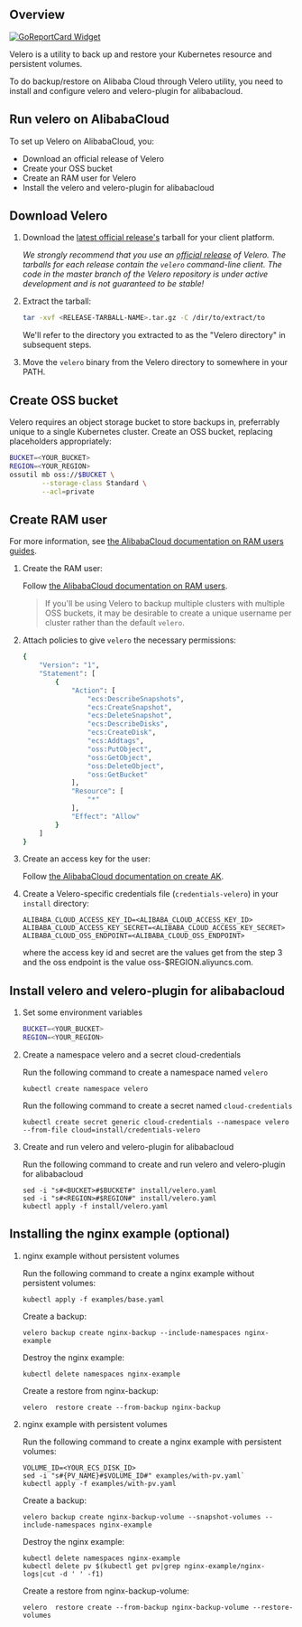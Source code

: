 ## Overview

[![GoReportCard Widget]][GoReportCardResult]

Velero is a utility to back up and restore your Kubernetes resource and persistent volumes.

To do backup/restore on Alibaba Cloud through Velero utility, you need to install and configure velero and velero-plugin for alibabacloud.

## Run velero on AlibabaCloud

To set up Velero on AlibabaCloud, you:

* Download an official release of Velero
* Create your OSS bucket
* Create an RAM user for Velero
* Install the velero and velero-plugin for alibabacloud

## Download Velero

1. Download the [latest official release's](https://github.com/heptio/velero/releases) tarball for your client platform.

    _We strongly recommend that you use an [official release](https://github.com/heptio/velero/releases) of
Velero. The tarballs for each release contain the `velero` command-line client. The code in the master branch
of the Velero repository is under active development and is not guaranteed to be stable!_

1. Extract the tarball:

    ```bash
    tar -xvf <RELEASE-TARBALL-NAME>.tar.gz -C /dir/to/extract/to 
    ```
    
    We'll refer to the directory you extracted to as the "Velero directory" in subsequent steps.

2. Move the `velero` binary from the Velero directory to somewhere in your PATH.

## Create OSS bucket

Velero requires an object storage bucket to store backups in, preferrably unique to a single Kubernetes cluster. Create an OSS bucket, replacing placeholders appropriately:

```bash
BUCKET=<YOUR_BUCKET>
REGION=<YOUR_REGION>
ossutil mb oss://$BUCKET \
        --storage-class Standard \
        --acl=private
```

## Create RAM user

For more information, see [the AlibabaCloud documentation on RAM users guides][14].

1. Create the RAM user:

    Follow [the AlibabaCloud documentation on RAM users][22].
    
    > If you'll be using Velero to backup multiple clusters with multiple OSS buckets, it may be desirable to create a unique username per cluster rather than the default `velero`.

2. Attach policies to give `velero` the necessary permissions:

    ```bash
    {
        "Version": "1",
        "Statement": [
            {
                "Action": [
                    "ecs:DescribeSnapshots",
                    "ecs:CreateSnapshot",
                    "ecs:DeleteSnapshot",
                    "ecs:DescribeDisks",
                    "ecs:CreateDisk",
                    "ecs:Addtags",
                    "oss:PutObject",
                    "oss:GetObject",
                    "oss:DeleteObject",
                    "oss:GetBucket"
                ],
                "Resource": [
                    "*"
                ],
                "Effect": "Allow"
            }
        ]
    }
    ```
3. Create an access key for the user:

    Follow [the AlibabaCloud documentation on create AK][24].

4. Create a Velero-specific credentials file (`credentials-velero`) in your `install` directory:

    ```
    ALIBABA_CLOUD_ACCESS_KEY_ID=<ALIBABA_CLOUD_ACCESS_KEY_ID>
    ALIBABA_CLOUD_ACCESS_KEY_SECRET=<ALIBABA_CLOUD_ACCESS_KEY_SECRET>
    ALIBABA_CLOUD_OSS_ENDPOINT=<ALIBABA_CLOUD_OSS_ENDPOINT>
    ```

    where the access key id and secret are the values get from the step 3 and the oss endpoint is the value oss-$REGION.aliyuncs.com.  
     
## Install velero and velero-plugin for alibabacloud

1. Set some environment variables

	```bash
	BUCKET=<YOUR_BUCKET>
	REGION=<YOUR_REGION>
	```

2. Create a namespace velero and a secret cloud-credentials

	Run the following command to create a namespace named `velero`

	`kubectl create namespace velero`

	Run the following command to create a secret named `cloud-credentials`

	`kubectl create secret generic cloud-credentials --namespace velero --from-file cloud=install/credentials-velero`
	
3. Create and run velero and velero-plugin for alibabacloud

	Run the following command to create and run velero and velero-plugin for alibabacloud
	
	```
	sed -i "s#<BUCKET>#$BUCKET#" install/velero.yaml
	sed -i "s#<REGION>#$REGION#" install/velero.yaml
	kubectl apply -f install/velero.yaml
	```
	
## Installing the nginx example (optional)

1. nginx example without persistent volumes

	Run the following command to create a nginx example without persistent volumes:
	
	`kubectl apply -f examples/base.yaml`
	
	Create a backup:
	
	`velero backup create nginx-backup --include-namespaces nginx-example`
	
	Destroy the nginx example:
	
	`kubectl delete namespaces nginx-example`
	
	Create a restore from nginx-backup:
	
	`velero  restore create --from-backup nginx-backup`

2. nginx example with persistent volumes

	Run the following command to create a nginx example with persistent volumes:

	```
	VOLUME_ID=<YOUR_ECS_DISK_ID>
	sed -i "s#{PV_NAME}#$VOLUME_ID#" examples/with-pv.yaml`
	kubectl apply -f examples/with-pv.yaml
	```
	
	Create a backup:
	
	`velero backup create nginx-backup-volume --snapshot-volumes --include-namespaces nginx-example`
	
	Destroy the nginx example:
	
	```
	kubectl delete namespaces nginx-example
	kubectl delete pv $(kubectl get pv|grep nginx-example/nginx-logs|cut -d ' ' -f1)
	```
	
	Create a restore from nginx-backup-volume:
	
	`velero  restore create --from-backup nginx-backup-volume --restore-volumes`
	

[14]: https://www.alibabacloud.com/help/doc-detail/28645.htm
[22]: https://www.alibabacloud.com/help/doc-detail/93720.htm
[23]: https://www.alibabacloud.com/help/doc-detail/50452.htm
[24]: https://www.alibabacloud.com/help/doc-detail/53045.htm

[GoReportCard Widget]: https://goreportcard.com/badge/github.com/AliyunContainerService/velero-plugin
[GoReportCardResult]: https://goreportcard.com/report/github.com/AliyunContainerService/velero-plugin

